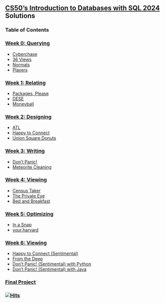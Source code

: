 ## [**CS50’s Introduction to Databases with SQL 2024**](https://cs50.harvard.edu/sql/2024/) Solutions

### Table of Contents
### [Week 0: Querying](https://cs50.harvard.edu/sql/2024/weeks/0/)
- [Cyberchase](https://github.com/Neeraj303/CS50-SQL/tree/main/week_0/cyberchase)
- [36 Views](https://github.com/Neeraj303/CS50-SQL/tree/main/week_0/views)
- [Normals]()
- [Players](https://github.com/Neeraj303/CS50-SQL/tree/main/week_0/players)

### [Week 1: Relating](https://cs50.harvard.edu/sql/2024/weeks/1/)
- [Packages, Please](https://github.com/Neeraj303/CS50-SQL/tree/main/week_1/packages)
- [DESE](https://github.com/Neeraj303/CS50-SQL/tree/main/week_1/dese)
- [Moneyball](https://github.com/Neeraj303/CS50-SQL/tree/main/week_1/moneyball)

### [Week 2: Designing](https://cs50.harvard.edu/sql/2024/weeks/2/)
- [ATL](https://github.com/Neeraj303/CS50-SQL/tree/main/week_2/atl)
- [Happy to Connect](https://github.com/Neeraj303/CS50-SQL/tree/main/week_2/connect)
- [Union Square Donuts](https://github.com/Neeraj303/CS50-SQL/tree/main/week_2/donuts)

### [Week 3: Writing](https://cs50.harvard.edu/sql/2024/weeks/3/)
- [Don’t Panic!]()
- [Meteorite Cleaning]()

### [Week 4: Viewing](https://cs50.harvard.edu/sql/2024/weeks/4/)
- [Census Taker]()
- [The Private Eye]()
- [Bed and Breakfast]()

### [Week 5: Optimizing](https://cs50.harvard.edu/sql/2024/weeks/5/)
- [In a Snap]()
- [your.harvard]()

### [Week 6: Viewing](https://cs50.harvard.edu/sql/2024/weeks/6/)
- [Happy to Connect (Sentimental)]()
- [From the Deep]()
- [Don’t Panic! (Sentimental) with Python]()
- [Don’t Panic! (Sentimental) with Java]()

### [Final Project](https://cs50.harvard.edu/sql/2024/project/)

### [![Hits](https://hits.seeyoufarm.com/api/count/incr/badge.svg?url=https%3A%2F%2Fgithub.com%2FNeeraj303%2FCS50-SQL&count_bg=%230A56D5&title_bg=%23555555&icon=&icon_color=%23E7E7E7&title=hits&edge_flat=false)](https://hits.seeyoufarm.com)
